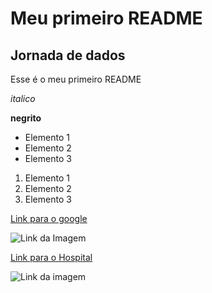 # Meu primeiro README

## Jornada de dados

Esse é o meu primeiro README

*italico*

**negrito**

- Elemento 1
- Elemento 2
- Elemento 3

1) Elemento 1
2) Elemento 2
3) Elemento 3

[Link para o google](https://www.google.com.br)

![Link da Imagem](https://res.cloudinary.com/practicaldev/image/fetch/s--ZqwTtpA6--/c_limit%2Cf_auto%2Cfl_progressive%2Cq_auto%2Cw_880/https://dev-to-uploads.s3.amazonaws.com/uploads/articles/6vq45tzju4l6m3aijeoq.png)


[Link para o Hospital](https://www.saolucas.com.br/home)

![Link da imagem](https://www.saolucas.com.br/painel/uploads/61d3866113d18.jpg)
